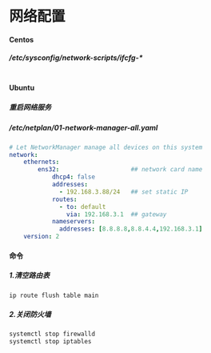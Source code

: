 网络配置
=


#### Centos
##### /etc/sysconfig/network-scripts/ifcfg-*
```conf
```

#### Ubuntu
##### 重启网络服务


##### /etc/netplan/01-network-manager-all.yaml
```yaml
# Let NetworkManager manage all devices on this system
network:
    ethernets:
        ens32:                    ## network card name
            dhcp4: false
            addresses:
              - 192.168.3.88/24   ## set static IP
            routes:
              - to: default
                via: 192.168.3.1  ## gateway
            nameservers:
              addresses: [8.8.8.8,8.8.4.4,192.168.3.1]
    version: 2
```

#### 命令
##### 1.清空路由表
```bash
ip route flush table main
```

##### 2.关闭防火墙
```bash
systemctl stop firewalld
systemctl stop iptables
```